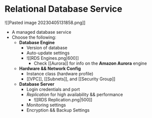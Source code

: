 # Relational Database Service
![[Pasted image 20230405131858.png]]
- A managed database service
- Choose the following:
	- **Database Engine**
		- Version of database
		- Auto-update settings
		- ![[RDS Engines.png|600]]
			- Check [[Aurora]] for info on the **Amazon Aurora** engine
	- **Hardware && Network Config**
		- Instance class (hardware profile)
		- [[VPC]], [[Subnets]], and  [[Security Group]]
	- **Database Server**
		- Login credentials and port
		- *Replication* for high availability && performance
			- ![[RDS Replication.png|500]]
		- Monitoring settings
		- Encryption && Backup Settings

